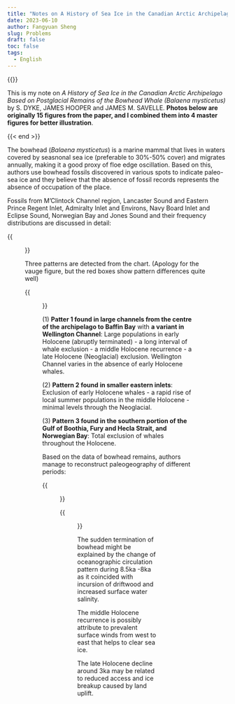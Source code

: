 ```yaml
---
title: "Notes on A History of Sea Ice in the Canadian Arctic Archipelago Based on Postglacial Remains of the Bowhead Whale (Balaena mysticetus)" 
date: 2023-06-10
author: Fangyuan Sheng
slug: Problems
draft: false
toc: false
tags:
  - English
---
```


{{<block class="note" >}}

This is my note on *A History of Sea Ice in the Canadian Arctic Archipelago Based on Postglacial Remains of the Bowhead Whale (Balaena mysticetus)* by S. DYKE, JAMES HOOPER
 and JAMES M. SAVELLE. **Photos below are originally 15 figures from the paper, and I combined them into 4 master figures for better illustration**. 

{{< end >}}

The bowhead (*Balaena mysticetus*) is a marine mammal that lives in waters covered by seasnonal sea ice (preferable to 30%-50% cover) and migrates annually, making it a good proxy of floe edge oscillation. Based on this, authors use bowhead fossils discovered in various spots to indicate paleo-sea ice and they believe that the absence of fossil records represents the absence of occupation of the place. 
  
Fossils from M’Clintock Channel region, Lancaster Sound and Eastern Prince Regent Inlet, Admiralty Inlet and Environs, Navy Board Inlet and Eclipse Sound, Norwegian Bay and Jones Sound and their frequency distributions are discussed in detail: 
  
{{<figure src="https://hellenshengfy.github.io/combine2.png">}}
  
Three patterns are detected from the chart. (Apology for the vauge figure, but the red boxes show pattern differences quite well)
  
{{<figure src="https://hellenshengfy.github.io/combine.png">}}
  
(1) **Patter 1 found in large channels from the centre of the archipelago to Baffin Bay** with **a variant in Wellington Channel**:  Large populations in early Holocene (abruptly terminated) - a long interval of whale exclusion -  a middle Holocene recurrence - a late Holocene (Neoglacial) exclusion. Wellington Channel varies in the absence of early Holocene whales.
 
(2) **Pattern 2 found in smaller eastern inlets**: Exclusion of early Holocene whales - a rapid rise of local summer populations in the middle Holocene - minimal levels through the Neoglacial.
    
(3) **Pattern 3 found in the southern portion of the Gulf of Boothia, Fury and Hecla Strait, and Norwegian Bay**: Total exclusion of whales throughout the Holocene.

  
Based on the data of bowhead remains, authors manage to reconstruct paleogeography of different periods:

{{<figure src="https://hellenshengfy.github.io/whales_1.png">}}

{{<figure src="https://hellenshengfy.github.io/whales_2.png">}}
  
The sudden termination of bowhead might be explained by the change of oceanographic circulation pattern during 8.5ka -8ka as it coincided with incursion of driftwood and increased surface water salinity.
  
The middle Holocene recurrence is possibly attribute to prevalent surface winds from west to east that helps to clear sea ice. 
  
The late Holocene decline around 3ka may be related to reduced access and ice breakup caused by land uplift.

